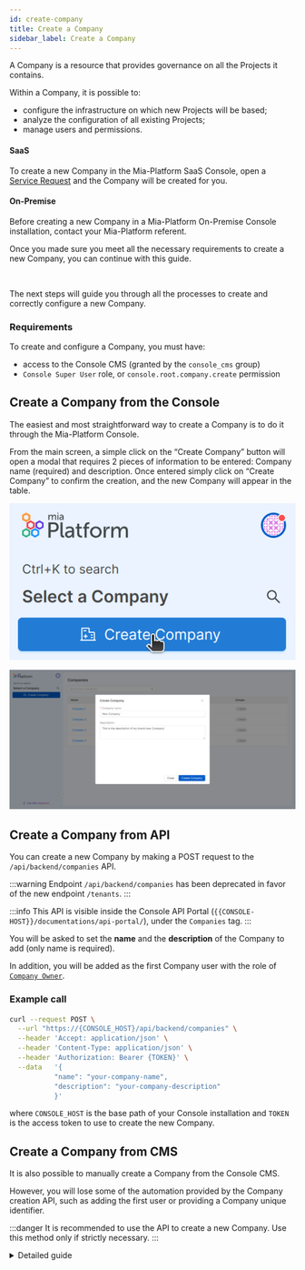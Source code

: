 ```yaml
---
id: create-company
title: Create a Company
sidebar_label: Create a Company
---
```


A Company is a resource that provides governance on all the Projects it contains.

Within a Company, it is possible to:

- configure the infrastructure on which new Projects will be based;
- analyze the configuration of all existing Projects;
- manage users and permissions.

#### SaaS

To create a new Company in the Mia-Platform SaaS Console, open a [Service Request](https://makeitapp.atlassian.net/servicedesk/customer/portal/21/group/79/create/340) and the Company will be created for you.

#### On-Premise

Before creating a new Company in a Mia-Platform On-Premise Console installation, contact your Mia-Platform referent.

Once you made sure you meet all the necessary requirements to create a new Company, you can continue with this guide.

<br/>

The next steps will guide you through all the processes to create and correctly configure a new Company.

### Requirements

To create and configure a Company, you must have:

- access to the Console CMS (granted by the `console_cms` group)
- `Console Super User` role, or `console.root.company.create` permission

## Create a Company from the Console
The easiest and most straightforward way to create a Company is to do it through the Mia-Platform Console.

From the main screen, a simple click on the “Create Company” button will open a modal that requires 2 pieces of information to be entered: Company name (required) and description. Once entered simply click on “Create Company” to confirm the creation, and the new Company will appear in the table.

<div style={{display: 'flex', flexDirection: 'column', alignItems: 'center'}}>
  <div style={{width: '35%'}}>

![create company button](img/create-company-button.png)

  </div>
  <div>

![create company modal](img/create-company-modal.png)

  </div>
</div>

## Create a Company from API

You can create a new Company by making a POST request to the `/api/backend/companies` API.

:::warning
Endpoint `/api/backend/companies` has been deprecated in favor of the new endpoint `/tenants`.
:::

:::info
This API is visible inside the Console API Portal (`{{CONSOLE-HOST}}/documentations/api-portal/`), under the `Companies` tag.
:::

You will be asked to set the **name** and the **description** of the Company to add (only name is required).

In addition, you will be added as the first Company user with the role of [`Company Owner`](/development_suite/identity-and-access-management/console-levels-and-permission-management.md#users-capabilities-inside-console).

### Example call

```bash
curl --request POST \
  --url "https://{CONSOLE_HOST}/api/backend/companies" \
  --header 'Accept: application/json' \
  --header 'Content-Type: application/json' \
  --header 'Authorization: Bearer {TOKEN}' \
  --data   '{
           "name": "your-company-name",
           "description": "your-company-description"
           }'
```

where `CONSOLE_HOST` is the base path of your Console installation and `TOKEN` is the access token to use to create the new Company.

## Create a Company from CMS

It is also possible to manually create a Company from the Console CMS. 

However, you will lose some of the automation provided by the Company creation API, such as adding the first user or providing a Company unique identifier.

:::danger
It is recommended to use the API to create a new Company. Use this method only if strictly necessary.
:::

<details>
<summary>Detailed guide</summary>

### Create the Company

Visit the Console CMS page and open the `Companies` section.

Click the `Add new` button, you will be asked to provide an **id**, a **name**, and a **description** for the Company (only id and name are required). 

You will be able to set all the optional fields after the creation of the Company.
For further information regarding other configuration fields, visit the dedicated [section](#default-configuration-for-a-new-project) later on this page.

### Add the first Company User

Once your Company has been created using CMS, you need to associate the first user to be able to access the Company from the Console. 
The first user may either be yourself or another user on the Platform. 

Regardless, head over to the CMS page and click the `Bindings` menu item.

:::caution
Only a restricted set of users have access to the users' management section in CMS, contact your Console Administrator to obtain the right permissions to access this functionality.
:::

In the `Bindings` section, click the `Add new` button and fill in the form:
- type a custom **Binding ID**

:::danger
The _Binding ID_ must be unique in the whole collection!  

As a general recommendation, we suggest `{companyId}-{desiredRole}`, however in some cases, a more complex structure may be necessary.
:::

- select the proper **Role** (since it is the first user, it is recommended to set the role [`Company Owner`](/development_suite/identity-and-access-management/console-levels-and-permission-management.md#users-capabilities-inside-console))

- select the correct user as **Subject**

- assign the correct **Resource** by filling it with an object as follows:

```json
{
  "resourceType": "company",
  "resourceId": "{THE COMPANY ID YOU PROVIDED UPON CREATION}"
}
```

</details>
